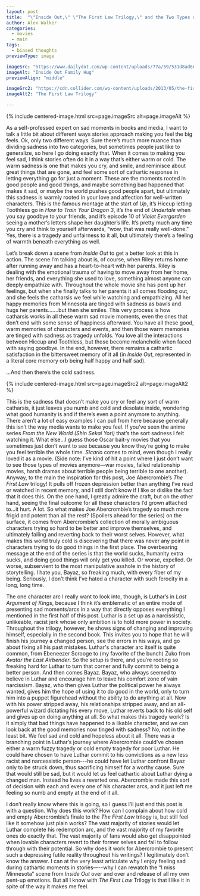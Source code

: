 ```yaml
---
layout: post
title:  "\"Inside Out,\" \"The First Law Trilogy,\" and the Two Types of Sadness in Stories"
author: Alex Walker
categories:
  - movies
  - main
tags:
  - biased thoughts
previewType: image

imageSrc: "https://www.dailydot.com/wp-content/uploads/77a/59/531d8ad605118eadacace118d755c7f5.jpg"
imageAlt: "Inside Out Family Hug"
previewAlign: "middle"

imageSrc2: "https://cdn.collider.com/wp-content/uploads/2013/05/the-first-law-trilogy-joe-abercrombie-slice.jpg"
imageAlt2: "The First Law Trilogy"

---
```

{% include centered-image.html src=page.imageSrc alt=page.imageAlt %}


As a self-professed expert on sad moments in books and media, I want to talk a little bit about different ways stories approach making you feel the big feels. Ok, only two different ways. Sure there’s much more nuance than dividing sadness into two categories, but sometimes people just like to generalize, so here I go doing exactly that. When it comes to making you feel sad, I think stories often do it in a way that’s either warm or cold. The warm sadness is one that makes you cry, and smile, and reminisce about great things that are gone, and feel some sort of cathartic response in letting everything go for just a moment. These are the moments rooted in good people and good things, and maybe something bad happened that makes it sad, or maybe the world pushes good people apart, but ultimately this sadness is warmly rooted in your love and affection for well-written characters. This is the famous montage at the start of *Up*, it’s Hiccup letting Toothless go in *How to Train Your Dragon 3*, it’s the end of *Undertale* when you say goodbye to your friends, and it’s episode 10 of *Violet Evergarden* seeing a mother’s letters shape her daughter’s life. It’s pretty much any time you cry and think to yourself afterwards, “wow, that was really well-done.” Yes, there is a tragedy and unfairness to it all, but ultimately there’s a feeling of warmth beneath everything as well.
	
Let’s break down a scene from *Inside Out* to get a better look at this in action. The scene I’m talking about is, of course, when Riley returns home after running away and has a heart-to-heart with her parents. Riley is dealing with the emotional trauma of having to move away from her home, her friends, and everything she used to love, something almost anyone can deeply empathize with. Throughout the whole movie she has pent up her feelings, but when she finally talks to her parents it all comes flooding out, and she feels the catharsis we feel while watching and empathizing. All her happy memories from Minnesota are tinged with sadness as bawls and hugs her parents…….but then she smiles. This very process is how catharsis works in all these warm sad movie moments, even the ones that don’t end with some sense of happiness afterward. You have all these good, warm memories of characters and events, and then those warm memories are tinged with sadness as tragedy unfolds. You love all the interactions between Hiccup and Toothless, but those become melancholic when faced with saying goodbye. In the end, however, there remains a cathartic satisfaction in the bittersweet memory of it all (in *Inside Out*, represented in a literal core memory orb being half happy and half sad).

…And then there’s the cold sadness.

{% include centered-image.html src=page.imageSrc2 alt=page.imageAlt2 %}

This is the sadness that doesn’t make you cry or feel any sort of warm catharsis, it just leaves you numb and cold and desolate inside, wondering what good humanity is and if there’s even a point anymore to anything. There aren’t a lot of easy examples I can pull from here because generally this isn’t the way media wants to make you feel. If you’ve seen the anime series *From the New World (Shin Sekai Yori)* that’s the sort sadness I felt watching it. What else…I guess those Oscar bait-y movies that you sometimes just don’t want to see because you know they’re going to make you feel terrible the whole time. *Sicario* comes to mind, even though I really loved it as a movie. (Side note: I’ve kind of hit a point where I just don’t want to see those types of movies anymore—war movies, failed relationship movies, harsh dramas about terrible people being terrible to one another). Anyway, to the main the inspiration for this post, Joe Abercrombie’s *The First Law* trilogy! It pulls off frozen depression better than anything I’ve read or watched in recent memory, and I still don’t know if I like or dislike the fact that it does this. On the one hand, I greatly admire the craft, but on the other hand, seeing the final outcome for all these characters I’d grown attached to…it hurt. A lot. So what makes Joe Abercrombie’s tragedy so much more frigid and potent than all the rest? (Spoilers ahead for the series) on the surface, it comes from Abercrombie’s collection of morally ambiguous characters trying so hard to be better and improve themselves, and ultimately failing and reverting back to their worst selves. However, what makes this world truly cold is discovering that there was never any point in characters trying to do good things in the first place. The overbearing message at the end of the series is that the world sucks, humanity extra sucks, and doing good things will only get you killed. Or worse, expelled. Or worse, subservient to the most manipulative asshole in the history of storytelling. I hate you, Bayaz, so freaking much, with every fiber of my being. Seriously, I don’t think I’ve hated a character with such ferocity in a long, long time.

The one character arc I really want to look into, though, is Luthar’s in *Last Argument of Kings*, because I think it’s emblematic of an entire mode of presenting sad moments/arcs in a way that directly opposes everything I mentioned in the first half of this post. Luthar is a set up as a narcissistic, unlikeable, racist jerk whose only ambition is to hold more power in society. Throughout the trilogy, however, he shows signs of changing and improving himself, especially in the second book. This invites you to hope that he will finish his journey a changed person, see the errors in his ways, and go about fixing all his past mistakes. Luthar's character arc itself is quite common, from Ebeneezer Scrooge to (my favorite of the bunch) Zuko from *Avatar the Last Airbender*. So the setup is there, and you’re rooting so freaking hard for Luthar to turn that corner and fully commit to being a better person. And then comes Bayaz. Bayaz, who always seemed to believe in Luthar and encourage him to leave his comfort zone of vain narcissism. Bayaz, who then gives Luthar the political power he always wanted, gives him the hope of using it to do good in the world, only to turn him into a puppet figurehead without the ability to do anything at all. Now with his power stripped away, his relationships stripped away, and an all-powerful wizard dictating his every move, Luthar reverts back to his old self and gives up on doing anything at all. So what makes this tragedy work? Is it simply that bad things have happened to a likable character, and we can look back at the good memories now tinged with sadness? No, not in the least bit. We feel sad and cold and hopeless about it all. There was a branching point in Luthar’s journey where Abercrombie could’ve chosen either a warm fuzzy tragedy or cold empty tragedy for poor Luthar. He could have chosen to have Luthar commit to his convictions as a new less racist and narcessistic person---he could have let Luthar confront Bayaz only to be struck down, thus sacrificing himself for a worthy cause. Sure that would still be sad, but it would let us feel cathartic about Luthar dying a changed man. Instead he lives a reverted one. Abercrombie made this sort of decision with each and every one of his character arcs, and it just left me feeling so numb and empty at the end of it all.

I don’t really know where this is going, so I guess I’ll just end this post is with a question. Why does this work? How can I complain about how cold and empty Abercrombie’s finale to the *The First Law* trilogy is, but still feel like it somehow just plain works? The vast majority of stories would let Luthar complete his redemption arc, and the vast majority of my favorite ones do exactly that. The vast majority of fans would also get disappointed when lovable characters revert to their former selves and fail to follow through with their potential. So why does it work for Abercrombie to present such a depressing futile reality throughout his writings? I legitimately don’t know the answer. I can at the very least articulate why I enjoy feeling sad during cathartic moments in stories—--why I can rewatch the “I miss Minnesota” scene from *Inside Out* over and over and release of all my own pent-up emotions. But all I know with *The First Law* Trilogy is that I like it in spite of the way it makes me feel.